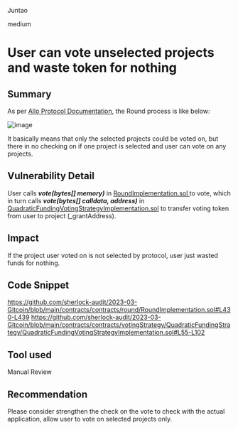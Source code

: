 Juntao

medium

# User can vote unselected projects and waste token for nothing

## Summary
As per [Allo Protocol Documentation](https://docs.allo.gitcoin.co/core-concepts/round), the Round process is like below:

![image](https://user-images.githubusercontent.com/16879758/229033208-962809df-409a-4e21-9b7c-63ddb3ed3407.png)

It basically means that only the selected projects could be voted on, but there in no checking on if one project is selected and user can vote on any projects.

## Vulnerability Detail
User calls _**vote(bytes[] memory)**_  in [RoundImplementation.sol ](https://github.com/sherlock-audit/2023-03-Gitcoin/blob/main/contracts/contracts/round/RoundImplementation.sol) to vote, which in turn calls _**vote(bytes[] calldata, address)**_ in [QuadraticFundingVotingStrategyImplementation.sol](https://github.com/sherlock-audit/2023-03-Gitcoin/blob/main/contracts/contracts/votingStrategy/QuadraticFundingStrategy/QuadraticFundingVotingStrategyImplementation.sol) to transfer voting token from user to project (_grantAddress). 

## Impact
If the project user voted on is not selected by protocol, user just wasted funds for nothing.

## Code Snippet
https://github.com/sherlock-audit/2023-03-Gitcoin/blob/main/contracts/contracts/round/RoundImplementation.sol#L430-L439
https://github.com/sherlock-audit/2023-03-Gitcoin/blob/main/contracts/contracts/votingStrategy/QuadraticFundingStrategy/QuadraticFundingVotingStrategyImplementation.sol#L55-L102

## Tool used

Manual Review

## Recommendation
Please consider strengthen the check on the vote to check with the actual application, allow user to vote on selected projects only.